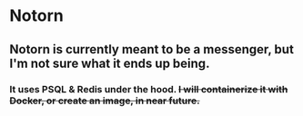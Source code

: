 # **Notorn** 

## Notorn is currently meant to be a messenger, but I'm not sure what it ends up being.
### It uses PSQL & Redis under the hood. ~~I will containerize it with Docker, or create an image, in near future.~~ 
